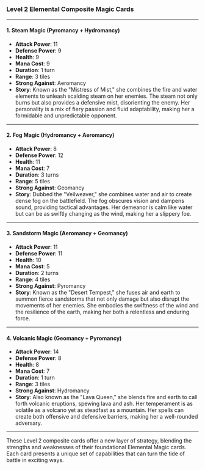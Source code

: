 ### Level 2 Elemental Composite Magic Cards

---

#### 1. Steam Magic (Pyromancy + Hydromancy)

- **Attack Power**: 11
- **Defense Power**: 9
- **Health**: 9
- **Mana Cost**: 9
- **Duration**: 1 turn
- **Range**: 3 tiles
- **Strong Against**: Aeromancy
- **Story**: Known as the "Mistress of Mist," she combines the fire and water elements to unleash scalding steam on her enemies. The steam not only burns but also provides a defensive mist, disorienting the enemy. Her personality is a mix of fiery passion and fluid adaptability, making her a formidable and unpredictable opponent.

---

#### 2. Fog Magic (Hydromancy + Aeromancy)

- **Attack Power**: 8
- **Defense Power**: 12
- **Health**: 11
- **Mana Cost**: 7
- **Duration**: 3 turns
- **Range**: 5 tiles
- **Strong Against**: Geomancy
- **Story**: Dubbed the "Veilweaver," she combines water and air to create dense fog on the battlefield. The fog obscures vision and dampens sound, providing tactical advantages. Her demeanor is calm like water but can be as swiftly changing as the wind, making her a slippery foe.

---

#### 3. Sandstorm Magic (Aeromancy + Geomancy)

- **Attack Power**: 11
- **Defense Power**: 11
- **Health**: 10
- **Mana Cost**: 5
- **Duration**: 2 turns
- **Range**: 4 tiles
- **Strong Against**: Pyromancy
- **Story**: Known as the "Desert Tempest," she fuses air and earth to summon fierce sandstorms that not only damage but also disrupt the movements of her enemies. She embodies the swiftness of the wind and the resilience of the earth, making her both a relentless and enduring force.

---

#### 4. Volcanic Magic (Geomancy + Pyromancy)

- **Attack Power**: 14
- **Defense Power**: 8
- **Health**: 8
- **Mana Cost**: 7
- **Duration**: 1 turn
- **Range**: 3 tiles
- **Strong Against**: Hydromancy
- **Story**: Also known as the "Lava Queen," she blends fire and earth to call forth volcanic eruptions, spewing lava and ash. Her temperament is as volatile as a volcano yet as steadfast as a mountain. Her spells can create both offensive and defensive barriers, making her a well-rounded adversary.

---

These Level 2 composite cards offer a new layer of strategy, blending the strengths and weaknesses of their foundational Elemental Magic cards. Each card presents a unique set of capabilities that can turn the tide of battle in exciting ways.